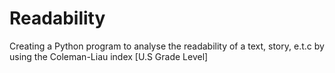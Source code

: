 # Readability
Creating a Python program to analyse the readability of a text, story, e.t.c by using the Coleman-Liau index [U.S Grade Level]
